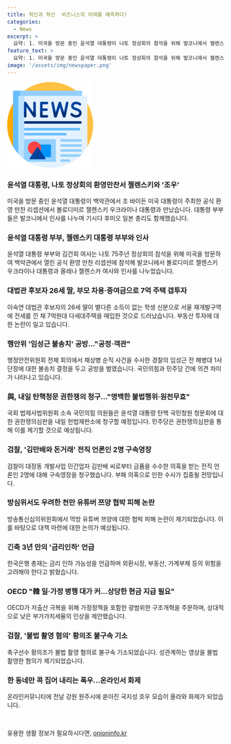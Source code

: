 ```yaml
---
title: 혁신과 혁신  비즈니스의 미래를 예측하다!
categories:
  - News
excerpt: >
  요약: 1. 미국을 방문 중인 윤석열 대통령이 나토 정상회의 참석을 위해 발코니에서 젤렌스키 우크라이나 대통령과 만났다.  2. 대법관 후보자의 20대 딸이 학생 신분임에도 7억원대 다세대주택을 매입한 것으로 드러났다.  3. 행정안전위원회에서 임성근 전 해병대 1사단장에 대한 불송치 결정을 두고 여야 간에 공방이 벌어지고 있다. 4. 더불어민주당이 윤석열 대통령 탄핵 국민청원 청문회를 대상으로 헌법재판소에 권한쟁의심판을 청구할 예정이다.  5. 대장동 개발사업 민간업자로부터 금품을 수수한 의혹을 받는 전직 언론인 2명에 대한 신병 확보를 위해 검찰이 구속영장을 청구했다.
feature_text: >
  요약: 1. 미국을 방문 중인 윤석열 대통령이 나토 정상회의 참석을 위해 발코니에서 젤렌스키 우크라이나 대통령과 만났다.  2. 대법관 후보자의 20대 딸이 학생 신분임에도 7억원대 다세대주택을 매입한 것으로 드러났다.  3. 행정안전위원회에서 임성근 전 해병대 1사단장에 대한 불송치 결정을 두고 여야 간에 공방이 벌어지고 있다. 4. 더불어민주당이 윤석열 대통령 탄핵 국민청원 청문회를 대상으로 헌법재판소에 권한쟁의심판을 청구할 예정이다.  5. 대장동 개발사업 민간업자로부터 금품을 수수한 의혹을 받는 전직 언론인 2명에 대한 신병 확보를 위해 검찰이 구속영장을 청구했다.
image: '/assets/img/newspaper.png'
---
```


<p><img src="/assets/img/newspaper.png" alt="kimp 속보" /></p>

<h3>윤석열 대통령, 나토 정상회의 환영만찬서 젤렌스키와 '조우'</h3>

<p>미국을 방문 중인 윤석열 대통령이 백악관에서 조 바이든 미국 대통령이 주최한 공식 환영 만찬 리셉션에서 볼로디미르 젤렌스키 우크라이나 대통령과 만났습니다. 대통령 부부들은 발코니에서 인사를 나누며 기시다 후미오 일본 총리도 함께했습니다.</p>

<h3><strong>윤석열 대통령 부부, 젤렌스키 대통령 부부와 인사</strong></h3>

<p>윤석열 대통령 부부와 김건희 여사는 나토 75주년 정상회의 참석을 위해 미국을 방문하여 백악관에서 열린 공식 환영 만찬 리셉션에 참석해 발코니에서 볼로디미르 젤렌스키 우크라이나 대통령과 올레나 젤렌스카 여사와 인사를 나누었습니다.</p>

<h3><strong>대법관 후보자 26세 딸, 부모 차용·증여금으로 7억 주택 갭투자</strong></h3>

<p>이숙연 대법관 후보자의 26세 딸이 별다른 소득이 없는 학생 신분으로 서울 재개발구역에 전세를 낀 채 7억원대 다세대주택을 매입한 것으로 드러났습니다. 부동산 투자에 대한 논란이 일고 있습니다.</p>

<h3><strong>행안위 '임성근 불송치' 공방…"공정·객관"</strong></h3>

<p>행정안전위원회 전체 회의에서 채상병 순직 사건을 수사한 경찰의 임성근 전 해병대 1사단장에 대한 불송치 결정을 두고 공방을 벌였습니다. 국민의힘과 민주당 간에 의견 차이가 나타나고 있습니다.</p>

<h3><strong>與, 내일 탄핵청문 권한쟁의 청구…"명백한 불법행위·원천무효"</strong></h3>

<p>국회 법제사법위원회 소속 국민의힘 의원들은 윤석열 대통령 탄핵 국민청원 청문회에 대한 권한쟁의심판을 내일 헌법재판소에 청구할 예정입니다. 민주당은 권한쟁의심판을 통해 이를 제기할 것으로 예상됩니다.</p>

<h3><strong>검찰, '김만배와 돈거래' 전직 언론인 2명 구속영장</strong></h3>

<p>검찰이 대장동 개발사업 민간업자 김만배 씨로부터 금품을 수수한 의혹을 받는 전직 언론인 2명에 대해 구속영장을 청구했습니다. 부패 의혹으로 인한 수사가 집중될 전망입니다.</p>

<h3><strong>방심위서도 우려한 천만 유튜버 쯔양 협박 피해 논란</strong></h3>

<p>방송통신심의위원회에서 먹방 유튜버 쯔양에 대한 협박 피해 논란이 제기되었습니다. 이를 바탕으로 대책 마련에 대한 논의가 예상됩니다.</p>

<h3><strong>긴축 3년 만의 '금리인하' 언급</strong></h3>

<p>한국은행 총재는 금리 인하 가능성을 언급하며 외환시장, 부동산, 가계부채 등의 위험을 고려해야 한다고 밝혔습니다.</p>

<h3><strong>OECD "韓 일·가정 병행 대가 커…상당한 현금 지급 필요"</strong></h3>

<p>OECD가 저출산 극복을 위해 가정정책을 포함한 광범위한 구조개혁을 주문하며, 상대적으로 낮은 부가가치세율의 인상을 제안했습니다.</p>

<h3><strong>검찰, '불법 촬영 혐의' 황의조 불구속 기소</strong></h3>

<p>축구선수 황의조가 불법 촬영 혐의로 불구속 기소되었습니다. 성관계하는 영상을 불법 촬영한 혐의가 제기되었습니다.</p>

<h3><strong>한 동네만 콕 집어 내리는 폭우…온라인서 화제</strong></h3>

<p>온라인커뮤니티에 전날 강원 원주시에 쏟아진 국지성 호우 모습이 올라와 화제가 되었습니다.</p>

<p data-ke-size="size16">&nbsp;</p>
유용한 생활 정보가 필요하시다면, <a href="https://onioninfo.kr" rel="dofollow">onioninfo.kr</a>


